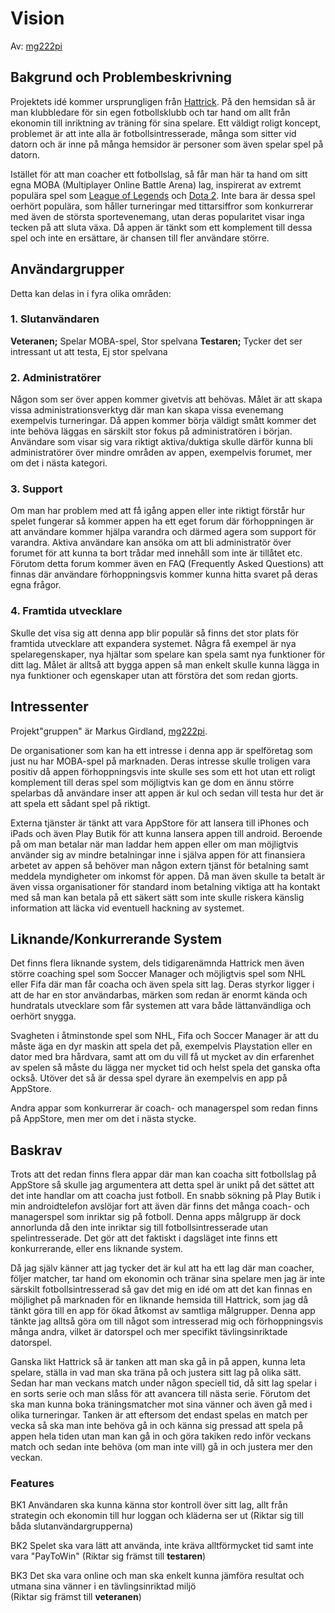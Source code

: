 # Vision
Av: [mg222pi](https://github.com/MarkusGirdland)

## Bakgrund och Problembeskrivning
Projektets idé kommer ursprungligen från [Hattrick](http://www.hattrick.org/). På den hemsidan så är man klubbledare för sin egen fotbollsklubb och tar hand om allt från ekonomin till inriktning av träning för sina spelare. Ett väldigt roligt koncept, problemet är att inte alla är fotbollsintresserade, många som sitter vid datorn och är inne på många hemsidor är personer som även spelar spel på datorn.

Istället för att man coacher ett fotbollslag, så får man här ta hand om sitt egna MOBA (Multiplayer Online Battle Arena) lag, inspirerat av extremt populära spel som [League of Legends](http://eune.leagueoflegends.com/) och [Dota 2](http://blog.dota2.com/?l=swedish). Inte bara är dessa spel oerhört populära, som håller turneringar med tittarsiffror som konkurrerar med även de största sportevenemang, utan deras popularitet visar inga tecken på att sluta växa. Då appen är tänkt som ett komplement till dessa spel och inte en ersättare, är chansen till fler användare större.

## Användargrupper
Detta kan delas in i fyra olika områden:
### 1. Slutanvändaren
**Veteranen;** Spelar MOBA-spel, Stor spelvana
**Testaren;** Tycker det ser intressant ut att testa, Ej stor spelvana

### 2. Administratörer
Någon som ser över appen kommer givetvis att behövas. Målet är att skapa vissa administrationsverktyg där man kan skapa vissa evenemang exempelvis turneringar. Då appen kommer börja väldigt smått kommer det inte behöva läggas en särskilt stor fokus på administratören i början. Användare som visar sig vara riktigt aktiva/duktiga skulle därför kunna bli administratörer över mindre områden av appen, exempelvis forumet, mer om det i nästa kategori.

### 3. Support
Om man har problem med att få igång appen eller inte riktigt förstår hur spelet fungerar så kommer appen ha ett eget forum där förhoppningen är att användare kommer hjälpa varandra och därmed agera som support för varandra. Aktiva användare kan ansöka om att bli administratör över forumet för att kunna ta bort trådar med innehåll som inte är tillåtet etc. Förutom detta forum kommer även en FAQ (Frequently Asked Questions) att finnas där användare förhoppningsvis kommer kunna hitta svaret på deras egna frågor.

### 4. Framtida utvecklare
Skulle det visa sig att denna app blir populär så finns det stor plats för framtida utvecklare att expandera systemet. Några få exempel är nya spelaregenskaper, nya hjältar som spelare kan spela samt nya funktioner för ditt lag. Målet är alltså att bygga appen så man enkelt skulle kunna lägga in nya funktioner och egenskaper utan att förstöra det som redan gjorts.

## Intressenter
Projekt"gruppen" är Markus Girdland, [mg222pi](https://github.com/MarkusGirdland).

De organisationer som kan ha ett intresse i denna app är spelföretag som just nu har MOBA-spel på marknaden. Deras intresse skulle troligen vara positiv då appen förhoppningsvis inte skulle ses som ett hot utan ett roligt komplement till deras spel som möjligtvis kan ge dom en ännu större spelarbas då användare inser att appen är kul och sedan vill testa hur det är att spela ett sådant spel på riktigt.

Externa tjänster är tänkt att vara AppStore för att lansera till iPhones och iPads och även Play Butik för att kunna lansera appen till android. Beroende på om man betalar när man laddar hem appen eller om man möjligtvis använder sig av mindre betalningar inne i själva appen för att finansiera arbetet av appen så behöver man någon extern tjänst för betalning samt meddela myndigheter om inkomst för appen. Då man även skulle ta betalt är även vissa organisationer för standard inom betalning viktiga att ha kontakt med så man kan betala på ett säkert sätt som inte skulle riskera känslig information att läcka vid eventuell hackning av systemet.

## Liknande/Konkurrerande System
Det finns flera liknande system, dels tidigarenämnda Hattrick men även större coaching spel som Soccer Manager och möjligtvis spel som NHL eller Fifa där man får coacha och även spela sitt lag. Deras styrkor ligger i att de har en stor användarbas, märken som redan är enormt kända och hundratals utvecklare som får systemen att vara både lättanvändliga och oerhört snygga. 

Svagheten i åtminstonde spel som NHL, Fifa och Soccer Manager är att du måste äga en dyr maskin att spela det på, exempelvis Playstation eller en dator med bra hårdvara, samt att om du vill få ut mycket av din erfarenhet av spelen så måste du lägga ner mycket tid och helst spela det ganska ofta också. Utöver det så är dessa spel dyrare än exempelvis en app på AppStore.

Andra appar som konkurrerar är coach- och managerspel som redan finns på AppStore, men mer om det i nästa stycke.

## Baskrav
Trots att det redan finns flera appar där man kan coacha sitt fotbollslag på AppStore så skulle jag argumentera att detta spel är unikt på det sättet att det inte handlar om att coacha just fotboll. En snabb sökning på Play Butik i min androidtelefon avslöjar fort att även där finns det många coach- och managerspel som inriktar sig på fotboll. Denna apps målgrupp är dock annorlunda då den inte inriktar sig till fotbollsintresserade utan spelintresserade. Det gör att det faktiskt i dagsläget inte finns ett konkurrerande, eller ens liknande system.

Då jag själv känner att jag tycker det är kul att ha ett lag där man coacher, följer matcher, tar hand om ekonomin och tränar sina spelare men jag är inte särskilt fotbollsintresserad så gav det mig en idé om att det kan finnas en möjlighet på marknaden för en liknande hemsida till Hattrick, som jag då tänkt göra till en app för ökad åtkomst av samtliga målgrupper. Denna app tänkte jag alltså göra om till något som intresserad mig och förhoppningsvis många andra, vilket är datorspel och mer specifikt tävlingsinriktade datorspel.

Ganska likt Hattrick så är tanken att man ska gå in på appen, kunna leta spelare, ställa in vad man ska träna på och justera sitt lag på olika sätt. Sedan har man veckans match under någon speciell tid, då sitt lag spelar i en sorts serie och man slåss för att avancera till nästa serie. Förutom det ska man kunna boka träningsmatcher mot sina vänner och även gå med i olika turneringar. Tanken är att eftersom det endast spelas en match per vecka så ska man inte behöva gå in och känna sig pressad att spela på appen hela tiden utan man kan gå in och göra takiken redo inför veckans match och sedan inte behöva (om man inte vill) gå in och justera mer den veckan.

### Features
BK1 Användaren ska kunna känna stor kontroll över sitt lag, allt från strategin och ekonomin till hur loggan och kläderna ser ut   (Riktar sig till båda slutanvändargrupperna)

BK2 Spelet ska vara lätt att använda, inte kräva alltförmycket tid samt inte vara "PayToWin"     (Riktar sig främst till **testaren**)

BK3 Det ska vara online och man ska enkelt kunna jämföra resultat och utmana sina vänner i en tävlingsinriktad miljö  
(Riktar sig främst till **veteranen**)
 

